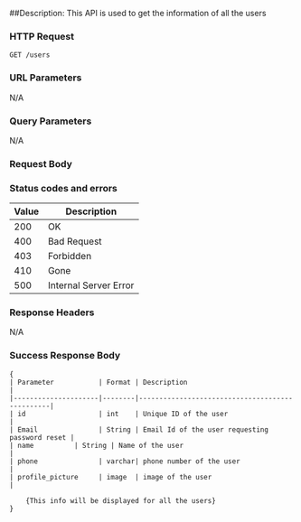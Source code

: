 ##Description: This API is used to get the information of all the users

### HTTP Request
`GET /users `

### URL Parameters
N/A

### Query Parameters
N/A


### Request Body
 


### Status codes and errors
| Value | Description           |
|-------|-----------------------|
| 200   | OK                    |
| 400   | Bad Request           |
| 403   | Forbidden             |
| 410   | Gone                  |
| 500   | Internal Server Error |

### Response Headers
N/A

### Success Response Body
```
{
| Parameter           | Format | Description                                    |
|---------------------|--------|------------------------------------------------|
| id                  | int    | Unique ID of the user                          |
| Email               | String | Email Id of the user requesting password reset |
| name		    | String | Name of the user                               |
| phone               | varchar| phone number of the user                       |
| profile_picture     | image  | image of the user                              |  

	{This info will be displayed for all the users}
}
```